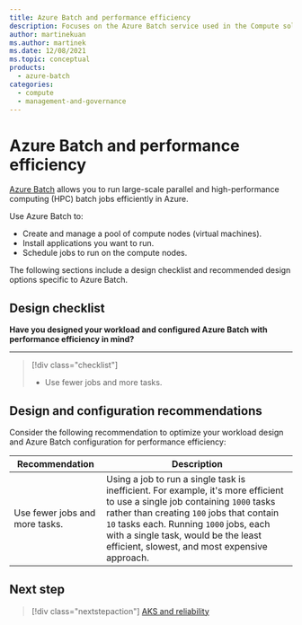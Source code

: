 ```yaml
---
title: Azure Batch and performance efficiency
description: Focuses on the Azure Batch service used in the Compute solution to provide best-practice, configuration recommendations, and design considerations related to Service Performance.
author: martinekuan
ms.author: martinek
ms.date: 12/08/2021
ms.topic: conceptual
products:
  - azure-batch
categories:
  - compute
  - management-and-governance
---
```


# Azure Batch and performance efficiency

[Azure Batch](/azure/batch/batch-technical-overview) allows you to run large-scale parallel and high-performance computing (HPC) batch jobs efficiently in Azure.

Use Azure Batch to:

- Create and manage a pool of compute nodes (virtual machines).
- Install applications you want to run.
- Schedule jobs to run on the compute nodes.

The following sections include a design checklist and recommended design options specific to Azure Batch.

## Design checklist

**Have you designed your workload and configured Azure Batch with performance efficiency in mind?**
***

> [!div class="checklist"]
> - Use fewer jobs and more tasks.

## Design and configuration recommendations

Consider the following recommendation to optimize your workload design and Azure Batch configuration for performance efficiency:

|Recommendation|Description|
|------------------|------------|
|Use fewer jobs and more tasks.|Using a job to run a single task is inefficient. For example, it's more efficient to use a single job containing `1000` tasks rather than creating `100` jobs that contain `10` tasks each. Running `1000` jobs, each with a single task, would be the least efficient, slowest, and most expensive approach.|

## Next step

> [!div class="nextstepaction"]
> [AKS and reliability](../azure-kubernetes-service.md)
